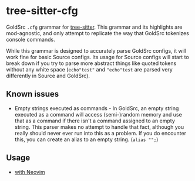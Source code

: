 # tree-sitter-cfg

GoldSrc `.cfg` grammar for [tree-sitter](https://github.com/tree-sitter/tree-sitter/). This grammar and its highlights are mod-agnostic, and only attempt to replicate the way that GoldSrc tokenizes console commands. 

While this grammar is designed to accurately parse GoldSrc configs, it will work fine for basic Source configs. Its usage for Source configs will start to break down if you try to parse more abstract things like quoted tokens without any white space (`echo"test"` and `"echo"test` are parsed very differently in Source and GoldSrc).

## Known issues

* Empty strings executed as commands - In GoldSrc, an empty string executed as a command will access (semi-)random memory and use that as a command if there isn't a command assigned to an empty string. This parser makes no attempt to handle that fact, although you really should never ever run into this as a problem. If you do encounter this, you can create an alias to an empty string. (`alias "";`)

## Usage
* [with Neovim](nvim/)
